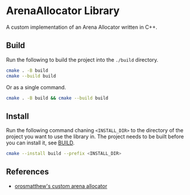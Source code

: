 # ArenaAllocator Library

A custom implementation of an Arena Allocator written in C++.

## Build

Run the following to build the project into the `./build` directory.

```bash
cmake . -B build
cmake --build build
```

Or as a single command.

```bash
cmake . -B build && cmake --build build
```

## Install

Run the following command chaning `<INSTALL_DIR>` to the directory of the project you want to use the library in. The project needs to be built before you can install it, see [BUILD](##Build).

```bash
cmake --install build --prefix <INSTALL_DIR>
```

## References
- [orosmatthew's custom arena allocator](https://github.com/orosmatthew/hydrogen-cpp/blob/master/src/arena.hpp)
